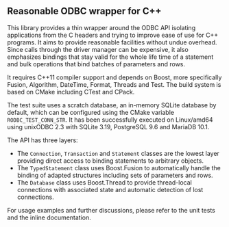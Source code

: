 Reasonable ODBC wrapper for C++
-------------------------------

This library provides a thin wrapper around the ODBC API isolating applications from the C headers and trying to improve ease of use for C++ programs. It aims to provide reasonable facilities without undue overhead. Since calls through the driver manager can be expensive, it also emphasizes bindings that stay valid for the whole life time of a statement and bulk operations that bind batches of parameters and rows.

It requires C++11 compiler support and depends on Boost, more specifically Fusion, Algorithm, DateTime, Format, Threads and Test. The build system is based on CMake including CTest and CPack.

The test suite uses a scratch database, an in-memory SQLite database by default, which can be configured using the CMake variable `RODBC_TEST_CONN_STR`. It has been successfully executed on Linux/amd64 using unixODBC 2.3 with SQLite 3.19, PostgreSQL 9.6 and MariaDB 10.1.

The API has three layers:
 * The `Connection`, `Transaction` and `Statement` classes are the lowest layer providing direct access to binding statements to arbitrary objects.
 * The `TypedStatement` class uses Boost.Fusion to automatically handle the binding of adapted structures including sets of parameters and rows.
 * The `Database` class uses Boost.Thread to provide thread-local connections with associated state and automatic detection of lost connections.

 For usage examples and further discussions, please refer to the unit tests and the inline documentation.
